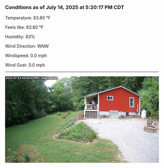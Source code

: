 ### Conditions as of July 14, 2025 at 5:20:17 PM CDT 

Temperature: 83.80 &deg;F

Feels like: 83.80 &deg;F

Humidity: 83%

Wind Direction: WNW

Windspeed: 0.0 mph

Wind Gust: 0.0 mph

---

<img src="./images/latest.jpeg"/>

